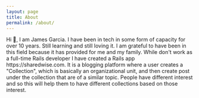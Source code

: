 ```yaml
---
layout: page
title: About
permalink: /about/
---
```


<section class="section">
  <div class="container">
    Hi 👋, I am James Garcia. I have been in tech in some form of capacity for over 10 years. Still learning and still loving it. I am grateful to have been in this field because it has provided for me and my family. While don't work as a full-time Rails developer I have created a Rails app https://sharedwise.com. It is a blogging platform where a user creates a "Collection", which is basically an organizational unit, and then create post under the collection that are of a similar topic. People have different interest and so this will help them to have different collections based on those interest. 
  </div>
</section>
